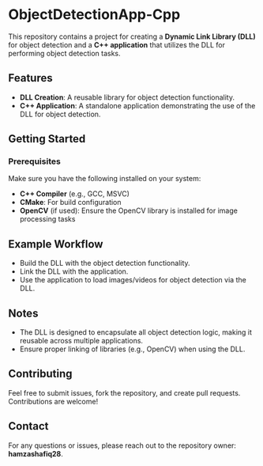 # ObjectDetectionApp-Cpp

This repository contains a project for creating a **Dynamic Link Library (DLL)** for object detection and a **C++ application** that utilizes the DLL for performing object detection tasks.

## Features

- **DLL Creation**: A reusable library for object detection functionality.
- **C++ Application**: A standalone application demonstrating the use of the DLL for object detection.

## Getting Started

### Prerequisites

Make sure you have the following installed on your system:

- **C++ Compiler** (e.g., GCC, MSVC)
- **CMake**: For build configuration
- **OpenCV** (if used): Ensure the OpenCV library is installed for image processing tasks



## Example Workflow

- Build the DLL with the object detection functionality.
- Link the DLL with the application.
- Use the application to load images/videos for object detection via the DLL.

## Notes

- The DLL is designed to encapsulate all object detection logic, making it reusable across multiple applications.
- Ensure proper linking of libraries (e.g., OpenCV) when using the DLL.

## Contributing

Feel free to submit issues, fork the repository, and create pull requests. Contributions are welcome!


## Contact

For any questions or issues, please reach out to the repository owner: **hamzashafiq28**.

